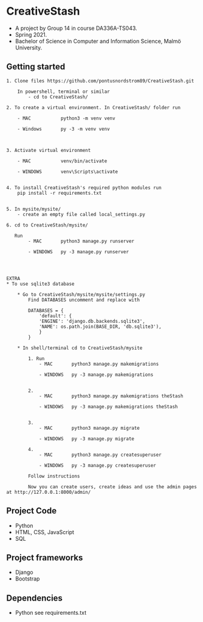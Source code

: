 # CreativeStash
- A project by Group 14 in course DA336A-TS043.
- Spring 2021. 
- Bachelor of Science in Computer and Information Science, Malmö University.

## Getting started

    1. Clone files https://github.com/pontusnordstrom89/CreativeStash.git
        
        In powershell, terminal or similar
            - cd to CreativeStash/

    2. To create a virtual environment. In CreativeStash/ folder run 
        
        - MAC           python3 -m venv venv

        - Windows       py -3 -m venv venv

    

    3. Activate virtual environment

        - MAC           venv/bin/activate

        - WINDOWS       venv\Scripts\activate


    4. To install CreativeStash's required python modules run
        pip install -r requirements.txt


    5. In mysite/mysite/
        - create an empty file called local_settings.py

    6. cd to CreativeStash/mysite/

       Run 
            - MAC       python3 manage.py runserver

            - WINDOWS   py -3 manage.py runserver




    EXTRA
    * To use sqlite3 database 

        * Go to CreativeStash/mysite/mysite/settings.py
            Find DATABASES uncomment and replace with

            DATABASES = {
                'default': {
                'ENGINE': 'django.db.backends.sqlite3',
                'NAME': os.path.join(BASE_DIR, 'db.sqlite3'),
                }
            }

        * In shell/terminal cd to CreativeStash/mysite

            1. Run
                - MAC       python3 manage.py makemigrations

                - WINDOWS   py -3 manage.py makemigrations


            2. 
                - MAC       python3 manage.py makemigrations theStash

                - WINDOWS   py -3 manage.py makemigrations theStash


            3. 
                - MAC       python3 manage.py migrate

                - WINDOWS   py -3 manage.py migrate

            4. 
                - MAC       python3 manage.py createsuperuser

                - WINDOWS   py -3 manage.py createsuperuser

            Follow instructions

            Now you can create users, create ideas and use the admin pages at http://127.0.0.1:8000/admin/






## Project Code
- Python
- HTML, CSS, JavaScript
- SQL

## Project frameworks
- Django
- Bootstrap

## Dependencies
- Python see requirements.txt
